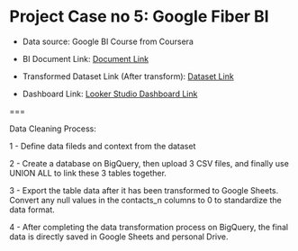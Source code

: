 # Project Case no 5: Google Fiber BI

- Data source: Google BI Course from Coursera

- BI Document Link: [Document Link](https://docs.google.com/document/d/1acpj59Cn_x56D1L0LU_OEUOnHJ3NAr08fAid96p0qF4/edit#heading=h.3z708dc7m862)

- Transformed Dataset Link (After transform): [Dataset Link](https://docs.google.com/spreadsheets/d/1r2owqWXWr-Y3C0S7I9Tj7VPcpJIHLb77hNA-RCIDi-A/edit#gid=1310151723)

- Dashboard Link: [Looker Studio Dashboard Link](https://lookerstudio.google.com/u/0/reporting/ce80e453-a7fd-49ce-a4e5-fce16affdbea/page/2zbrD)

===

Data Cleaning Process:

1 - Define data fileds and context from the dataset 

2 - Create a database on BigQuery, then upload 3 CSV files, and finally use UNION ALL to link these 3 tables together.

3 - Export the table data after it has been transformed to Google Sheets. Convert any null values in the contacts_n columns to 0 to standardize the data format.

4 - After completing the data transformation process on BigQuery, the final data is directly saved in Google Sheets and personal Drive.
